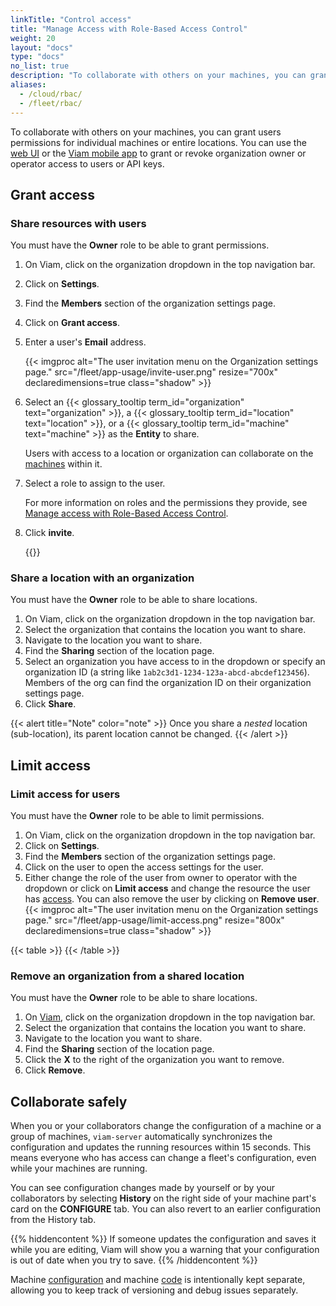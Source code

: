 ```yaml
---
linkTitle: "Control access"
title: "Manage Access with Role-Based Access Control"
weight: 20
layout: "docs"
type: "docs"
no_list: true
description: "To collaborate with others on your machines, you can grant users permissions for individual machines or entire locations."
aliases:
  - /cloud/rbac/
  - /fleet/rbac/
---
```


To collaborate with others on your machines, you can grant users permissions for individual machines or entire locations.
You can use the [web UI](https://app.viam.com) or the [Viam mobile app](/manage/troubleshoot/teleoperate/default-interface/#viam-mobile-app) to grant or revoke organization owner or operator access to users or API keys.

## Grant access

### Share resources with users

You must have the **Owner** role to be able to grant permissions.

1. On Viam, click on the organization dropdown in the top navigation bar.
2. Click on **Settings**.
3. Find the **Members** section of the organization settings page.
4. Click on **Grant access**.
5. Enter a user's **Email** address.

   {{< imgproc alt="The user invitation menu on the Organization settings page." src="/fleet/app-usage/invite-user.png" resize="700x" declaredimensions=true class="shadow" >}}

6. Select an {{< glossary_tooltip term_id="organization" text="organization" >}}, a {{< glossary_tooltip term_id="location" text="location" >}}, or a {{< glossary_tooltip term_id="machine" text="machine" >}} as the **Entity** to share.

   Users with access to a location or organization can collaborate on the [machines](/operate/hello-world/quickstart/#machines) within it.

7. Select a role to assign to the user.

   For more information on roles and the permissions they provide, see [Manage access with Role-Based Access Control](/manage/manage/rbac/).

8. Click **invite**.

   {{<imgproc src="/fleet/app-usage/limit-access.png" resize="1000x" style="width: 600px" class="shadow" declaredimensions=true alt="Limit user access">}}

### Share a location with an organization

You must have the **Owner** role to be able to share locations.

1. On Viam, click on the organization dropdown in the top navigation bar.
2. Select the organization that contains the location you want to share.
3. Navigate to the location you want to share.
4. Find the **Sharing** section of the location page.
5. Select an organization you have access to in the dropdown or specify an organization ID (a string like `1ab2c3d1-1234-123a-abcd-abcdef123456`).
   Members of the org can find the organization ID on their organization settings page.
6. Click **Share**.

{{< alert title="Note" color="note" >}}
Once you share a _nested_ location (sub-location), its parent location cannot be changed.
{{< /alert >}}

## Limit access

### Limit access for users

You must have the **Owner** role to be able to limit permissions.

1. On Viam, click on the organization dropdown in the top navigation bar.
2. Click on **Settings**.
3. Find the **Members** section of the organization settings page.
4. Click on the user to open the access settings for the user.
5. Either change the role of the user from owner to operator with the dropdown or click on **Limit access** and change the resource the user has [access](/manage/manage/rbac/).
   You can also remove the user by clicking on **Remove user**.
   {{< imgproc alt="The user invitation menu on the Organization settings page." src="/fleet/app-usage/limit-access.png" resize="800x" declaredimensions=true class="shadow" >}}

{{< table >}}
{{< /table >}}

### Remove an organization from a shared location

You must have the **Owner** role to be able to share locations.

1. On [Viam](https://app.viam.com), click on the organization dropdown in the top navigation bar.
2. Select the organization that contains the location you want to share.
3. Navigate to the location you want to share.
4. Find the **Sharing** section of the location page.
5. Click the **X** to the right of the organization you want to remove.
6. Click **Remove**.

## Collaborate safely

When you or your collaborators change the configuration of a machine or a group of machines, `viam-server` automatically synchronizes the configuration and updates the running resources within 15 seconds.
This means everyone who has access can change a fleet's configuration, even while your machines are running.

You can see configuration changes made by yourself or by your collaborators by selecting **History** on the right side of your machine part's card on the **CONFIGURE** tab.
You can also revert to an earlier configuration from the History tab.

{{% hiddencontent %}}
If someone updates the configuration and saves it while you are editing, Viam will show you a warning that your configuration is out of date when you try to save.
{{% /hiddencontent %}}

Machine [configuration](/operate/modules/configure-modules/) and machine [code](/dev/reference/sdks/) is intentionally kept separate, allowing you to keep track of versioning and debug issues separately.
